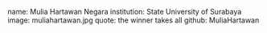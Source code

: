 name: Mulia Hartawan Negara
institution: State University of Surabaya
image: muliahartawan.jpg
quote: the winner takes all
github: MuliaHartawan